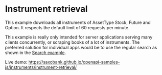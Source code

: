 # Instrument retrieval

This example downloads all instruments of AssetType Stock, Future and Option.
It respects the default limit of 60 requests per minute.

This example is really only intended for server applications serving many clients concurrently, or scraping books of a lot of instruments. The preferred solution for individual apps would be to use the regular search as shown in the [Search example](https://github.com/SaxoBank/openapi-samples-js/tree/master/instruments/instrument-search).

Live demo: https://saxobank.github.io/openapi-samples-js/instruments/instrument-retrieval/
